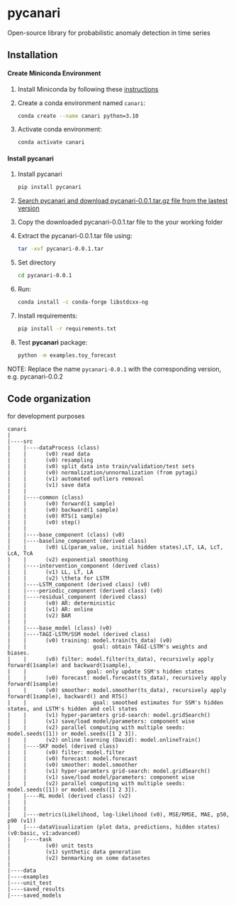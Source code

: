 # pycanari
Open-source library for probabilistic anomaly detection in time series 

## Installation

#### Create Miniconda Environment

1. Install Miniconda by following these [instructions](https://docs.conda.io/en/latest/miniconda.html)
2. Create a conda environment named `canari`:

    ```sh
    conda create --name canari python=3.10
    ```

3. Activate conda environment:

    ```sh
    conda activate canari
    ```

#### Install pycanari
1. Install pycanari

    ```sh
    pip install pycanari
    ```

2. [Search pycanari and download pycanari-0.0.1.tar.gz file from the lastest version](https://pypi.org)

3. Copy the downloaded pycanari-0.0.1.tar file to the your working folder

4. Extract the pycanari-0.0.1.tar file using:

    ```sh
    tar -xvf pycanari-0.0.1.tar
    ```
5. Set directory
    ```sh
    cd pycanari-0.0.1
    ```

6. Run:

    ```sh
    conda install -c conda-forge libstdcxx-ng
    ```
    
7. Install requirements:

    ```sh
    pip install -r requirements.txt
    ```

8. Test **pycanari** package:

    ```sh
    python -m examples.toy_forecast
    ```

NOTE: Replace the name `pycanari-0.0.1` with the corresponding version, e.g. pycanari-0.0.2


## Code organization
for development purposes
```
canari
|
|----src
|    |----dataProcess (class) 
|    |      (v0) read data
|    |      (v0) resampling 
|    |      (v0) split data into train/validation/test sets 
|    |      (v0) normalization/unnormalization (from pytagi)
|    |      (v1) automated outliers removal 
|    |      (v1) save data 
|    |
|    |----common (class)
|    |      (v0) forward(1 sample)
|    |      (v0) backward(1 sample)
|    |      (v0) RTS(1 sample)
|    |      (v0) step()
|    |
|    |----base_component (class) (v0)
|    |----baseline_component (derived class)
|    |      (v0) LL(param_value, initial hidden states),LT, LA, LcT, LcA, TcA 
|    |      (v2) exponential smoothing
|    |----intervention_component (derived class)
|    |      (v1) LL, LT, LA
|    |      (v2) \theta for LSTM
|    |----LSTM_component (derived class) (v0)
|    |----periodic_component (derived class) (v0)
|    |----residual_component (derived class)
|    |      (v0) AR: deterministic
|    |      (v1) AR: online
|    |      (v2) BAR
|    |
|    |----base_model (class) (v0)
|    |----TAGI-LSTM/SSM model (derived class)
|    |      (v0) training: model.train(ts_data) (v0)
|    |                     goal: obtain TAGI-LSTM's weights and biases.
|    |      (v0) filter: model.filter(ts_data), recursively apply forward(1sample) and backward(1sample),
|    |                   goal: only update SSM's hidden states
|    |      (v0) forecast: model.forecast(ts_data), recursively apply forward(1sample)
|    |      (v0) smoother: model.smoother(ts_data), recursively apply forward(1sample), backward() and RTS()
|    |                     goal: smoothed estimates for SSM's hidden states, and LSTM's hidden and cell states
|    |      (v1) hyper-paramters grid-search: model.gridSearch()
|    |      (v1) save/load model/parameters: component wise
|    |      (v2) parallel computing with multiple seeds: model.seeds([1]) or model.seeds([1 2 3]).
|    |      (v2) online learning (David): model.onlineTrain()
|    |----SKF model (derived class)
|    |      (v0) filter: model.filter
|    |      (v0) forecast: model.forecast
|    |      (v0) smoother: model.smoother
|    |      (v1) hyper-paramters grid-search: model.gridSearch()
|    |      (v1) save/load model/parameters: component wise
|    |      (v2) parallel computing with multiple seeds: model.seeds([1]) or model.seeds([1 2 3]).
|    |----RL model (derived class) (v2)
|    |
|    |
|    |----metrics(Likelihood, log-likelihood (v0), MSE/RMSE, MAE, p50, p90 (v1))
|    |----dataVisualization (plot data, predictions, hidden states) (v0:basic, v1:advanced)
|    |----task
|           (v0) unit tests
|           (v1) synthetic data generation
|           (v2) benmarking on some datasetes
|
|----data
|----examples
|----unit_test
|----saved_results
|----saved_models

```
